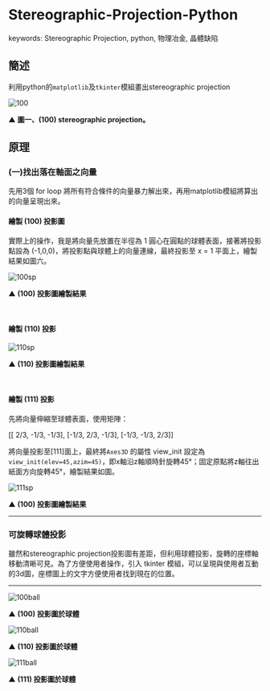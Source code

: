 # Stereographic-Projection-Python

keywords: Stereographic Projection, python, 物理冶金, 晶體缺陷


## 簡述

利用python的`matplotlib`及`tkinter`模組畫出stereographic projection

![100](https://external-content.duckduckgo.com/iu/?u=http%3A%2F%2Fd2vlcm61l7u1fs.cloudfront.net%2Fmedia%252F639%252F6396459d-d57d-4ed1-9887-dde34db11a03%252FphpzwhKq3.png&f=1&nofb=1)

▲ **圖一、(100) stereographic projection。**

## 原理

### (一)找出落在軸面之向量

先用3個 for loop 將所有符合條件的向量暴力解出來，再用matplotlib模組將算出的向量呈現出來。



#### 繪製 (100) 投影圖

實際上的操作，我是將向量先放置在半徑為 1 圓心在圓點的球體表面，接著將投影點設為 (-1,0,0)，將投影點與球體上的向量連線，最終投影至 x = 1 平面上，繪製結果如圖六。

![100sp](https://scontent.ftpe7-3.fna.fbcdn.net/v/t1.15752-9/105964361_598601674395597_336815407516572358_n.png?_nc_cat=108&_nc_sid=b96e70&_nc_ohc=4MXc-7j1qzMAX9YKD61&_nc_ht=scontent.ftpe7-3.fna&oh=74a84f61ff6c4f1b9e52ee74a7ae04a8&oe=5F95A883)

▲ **(100) 投影圖繪製結果**

<br>

#### 繪製 (110) 投影

![110sp](https://scontent.ftpe7-1.fna.fbcdn.net/v/t1.15752-9/105328006_691133118102999_1382517231252798342_n.png?_nc_cat=110&_nc_sid=b96e70&_nc_ohc=34HOsVA-E3IAX85dkFV&_nc_ht=scontent.ftpe7-1.fna&oh=be48381fb4b3ed48f8fa31a2e037f77e&oe=5F95BA1F)

▲ **(110) 投影圖繪製結果**

<br>

#### 繪製 (111) 投影

先將向量伸縮至球體表面，使用矩陣：

[[ 2/3, -1/3, -1/3],
 [-1/3,  2/3, -1/3],
 [-1/3, -1/3,  2/3]]

將向量投影至[111]面上，最終將`Axes3D` 的屬性 view_init 設定為 `view_init(elev=45,azim=45)`，即x軸沿z軸順時針旋轉45°；固定原點將z軸往出紙面方向旋轉45°，繪製結果如圖。

![111sp](https://scontent.ftpe7-3.fna.fbcdn.net/v/t1.15752-9/83477996_1150650755292956_15575585439126339_n.png?_nc_cat=102&_nc_sid=b96e70&_nc_ohc=_JvjaUUtJ-oAX9sva5B&_nc_ht=scontent.ftpe7-3.fna&oh=89acb19ce928120493cdc2aba8d7d9ca&oe=5F979172)

▲ **(100) 投影圖繪製結果**

---

### 可旋轉球體投影

雖然和stereographic projection投影圖有差距，但利用球體投影，旋轉的座標軸移動清晰可見。為了方便使用者操作，引入 tkinter 模組，可以呈現與使用者互動的3d圖，座標圖上的文字方便使用者找到現在的位置。

---

![100ball](https://scontent.ftpe7-1.fna.fbcdn.net/v/t1.15752-9/106296387_296256185113570_4120106733186470162_n.png?_nc_cat=110&_nc_sid=b96e70&_nc_ohc=2_PmzKEd7vUAX-EZgoj&_nc_ht=scontent.ftpe7-1.fna&oh=b8978735c349f35d64bb3ced1ab138be&oe=5F1CBAC0)

▲ **(100) 投影圖於球體**

![110ball](https://scontent.ftpe7-1.fna.fbcdn.net/v/t1.15752-9/106398188_274806526909701_8217067908496273162_n.png?_nc_cat=106&_nc_sid=b96e70&_nc_ohc=To3DBmymMCkAX86WqK0&_nc_ht=scontent.ftpe7-1.fna&oh=2920bfaad6684aa23d3221fe8aca4bd6&oe=5F1A97FF)

▲ **(110) 投影圖於球體**

![111ball](https://scontent.ftpe7-1.fna.fbcdn.net/v/t1.15752-9/105947616_316367839368518_3239856020578297935_n.png?_nc_cat=100&_nc_sid=b96e70&_nc_ohc=dvFm6hOznj4AX_j4pzs&_nc_ht=scontent.ftpe7-1.fna&oh=5fcd8604e59bdffb558adaded26c82ec&oe=5F198A4C)

▲ **(111) 投影圖於球體**


